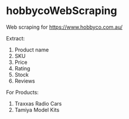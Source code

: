 # hobbycoWebScraping
Web scraping for https://www.hobbyco.com.au/

Extract:
1. Product name
2. SKU
3. Price
4. Rating
5. Stock
6. Reviews

For Products:
1. Traxxas Radio Cars
2. Tamiya Model Kits
